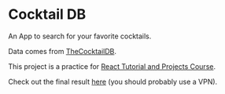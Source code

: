 # Cocktail DB

An App to search for your favorite cocktails.

Data comes from [TheCocktailDB](https://www.thecocktaildb.com/api.php).

This project is a practice for [React Tutorial and Projects Course](https://www.udemy.com/course/react-tutorial-and-projects-course/).

Check out the final result [here](https://amirhosseinnouri-cocktail-db.netlify.app) (you should probably use a VPN).
